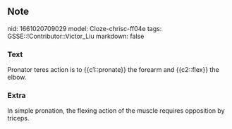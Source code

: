 ## Note
nid: 1661020709029
model: Cloze-chrisc-ff04e
tags: GSSE::!Contributor::Victor_Liu
markdown: false

### Text
Pronator teres action is to {{c1::pronate}} the forearm and {{c2::flex}} the elbow.

### Extra
In simple pronation, the flexing action of the muscle requires opposition by triceps.

